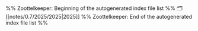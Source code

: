 %% Zoottelkeeper: Beginning of the autogenerated index file list  %%
🗂️ [[notes/0.7/2025/2025|2025]]
%% Zoottelkeeper: End of the autogenerated index file list  %%

